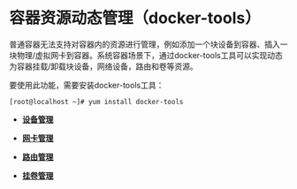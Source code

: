 # 容器资源动态管理（docker-tools）<a name="ZH-CN_TOPIC_0184808030"></a>

普通容器无法支持对容器内的资源进行管理，例如添加一个块设备到容器、插入一块物理/虚拟网卡到容器。系统容器场景下，通过docker-tools工具可以实现动态为容器挂载/卸载块设备，网络设备，路由和卷等资源。

要使用此功能，需要安装docker-tools工具：

```
[root@localhost ~]# yum install docker-tools 
```

-   **[设备管理](设备管理.md)**  

-   **[网卡管理](网卡管理.md)**  

-   **[路由管理](路由管理.md)**  

-   **[挂卷管理](挂卷管理.md)**  


